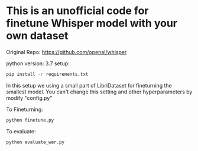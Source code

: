 # This is an unofficial code for finetune Whisper model with your own dataset
Original Repo: https://github.com/openai/whisper

python version: 3.7
setup:
```bash
pip install -r requirements.txt
```
In this setup we using a small part of LibriDataset for fineturning the smallest model. You can't change this setting and other hyperparameters by modify "config.py"

To Fineturning:
```bash
python finetune.py
```
To evaluate:
```bash
python evaluate_wer.py
```



